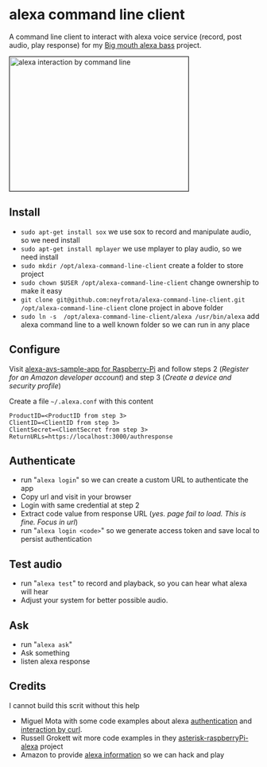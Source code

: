 # alexa command line client

A command line client to interact with alexa voice service (record, post audio, play response) for my [Big mouth alexa bass](https://github.com/neyfrota/Big-Mouth-Alexa-Bass) project.

<a href="http://www.youtube.com/watch?feature=player_embedded&v=W00Xq1SpXCs
" target="_blank"><img src="http://img.youtube.com/vi/W00Xq1SpXCs/0.jpg" 
alt="alexa interaction by command line" width="360" height="270" border="1" /></a>


## Install 
* ```sudo apt-get install sox``` we use sox to record and manipulate audio, so we need install
* ```sudo apt-get install mplayer``` we use mplayer to play audio, so we need install
* ```sudo mkdir /opt/alexa-command-line-client``` create a folder to store project
* ```sudo chown $USER /opt/alexa-command-line-client``` change ownership to make it easy
* ```git clone git@github.com:neyfrota/alexa-command-line-client.git /opt/alexa-command-line-client``` clone project in above folder
* ```sudo ln -s  /opt/alexa-command-line-client/alexa /usr/bin/alexa``` add alexa command line to a well known folder so we can run in any place

## Configure

Visit [alexa-avs-sample-app for Raspberry-Pi](https://github.com/alexa/alexa-avs-sample-app/wiki/Raspberry-Pi) and follow steps 2 (*Register for an Amazon developer account*) and step 3 (*Create a device and security profile*)

Create a file  ```~/.alexa.conf``` with this content
```
ProductID=<ProductID from step 3>
ClientID=<ClientID from step 3>
ClientSecret=<ClientSecret from step 3>
ReturnURLs=https://localhost:3000/authresponse

```

## Authenticate

* run "```alexa login```" so we can create a custom URL to authenticate the app
* Copy url and visit in your browser
* Login with same credential at step 2
* Extract code value from response URL (*yes. page fail to load. This is fine. Focus in url*)
* run "```alexa login <code>```" so we generate access token and save local to persist authentication

## Test audio

* run "```alexa test```" to record and playback, so you can hear what alexa will hear
* Adjust your system for better possible audio. 

## Ask

* run "```alexa ask```" 
* Ask something
* listen alexa response

## Credits

I cannot build this scrit without this help

* Miguel Mota with some code examples about alexa [authentication](https://miguelmota.com/blog/alexa-voice-service-authentication/) and [interaction by curl](https://miguelmota.com/blog/alexa-voice-service-with-curl/).
* Russell Grokett wit more code examples in they [asterisk-raspberryPi-alexa](https://github.com/rgrokett/RaspiAsteriskAlexa) project
* Amazon to provide [alexa information](https://github.com/alexa/) so we can hack and play
